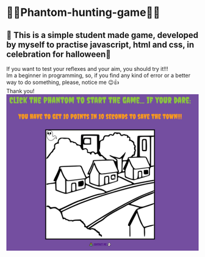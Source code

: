 # 🎃🎃Phantom-hunting-game🎃🎃
## 👻 This is a simple student made game, developed by myself to practise javascript, html and css, in celebration for halloween🧛
If you want to test your reflexes and your aim, you should try it!!! <br>
Im a beginner in programming, so, if you find any kind of error or a better way to do something, please, notice me 😉👍 <br>
Thank you! <br>
<img src="/phantomhunting/images/snapshot.png" width="600px" text-align: center> <br>
